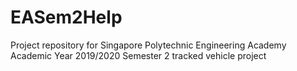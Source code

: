 # EASem2Help
Project repository for Singapore Polytechnic Engineering Academy Academic Year 2019/2020 Semester 2 tracked vehicle project
